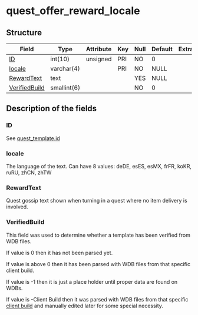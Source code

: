 # quest\_offer\_reward\_locale

## Structure

| Field                           | Type        | Attribute | Key | Null | Default | Extra | Comment |
|---------------------------------|-------------|-----------|-----|------|---------|-------|---------|
| [ID](#id)                       | int(10)     | unsigned  | PRI | NO   | 0       |       |         |
| [locale](#locale)               | varchar(4)  |           | PRI | NO   | NULL    |       |         |
| [RewardText](#rewardtext)       | text        |           |     | YES  | NULL    |       |         |
| [VerifiedBuild](#verifiedbuild) | smallint(6) |           |     | NO   | 0       |       |         |

## Description of the fields

### ID

See [quest\_template.id](quest_template.md#id)

### locale

The language of the text.
Can have 8 values: deDE, esES, esMX, frFR, koKR, ruRU, zhCN, zhTW

### RewardText

Quest gossip text shown when turning in a quest where no item delivery is involved.

### VerifiedBuild

This field was used to determine whether a template has been verified from WDB files.

If value is 0 then it has not been parsed yet.

If value is above 0 then it has been parsed with WDB files from that specific client build.

If value is -1 then it is just a place holder until proper data are found on WDBs.

If value is -Client Build then it was parsed with WDB files from that specific [client build](../auth/realmlist.md#gamebuild "DB:Auth:realmlist") and manually edited later for some special necessity.
